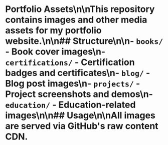 # Portfolio Assets\n\nThis repository contains images and other media assets for my portfolio website.\n\n## Structure\n\n- `books/` - Book cover images\n- `certifications/` - Certification badges and certificates\n- `blog/` - Blog post images\n- `projects/` - Project screenshots and demos\n- `education/` - Education-related images\n\n## Usage\n\nAll images are served via GitHub's raw content CDN.
